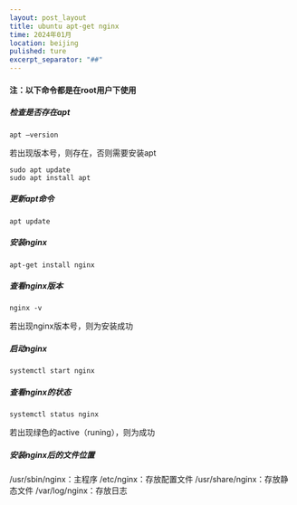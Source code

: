 ```yaml
---
layout: post_layout
title: ubuntu apt-get nginx
time: 2024年01月
location: beijing
pulished: ture
excerpt_separator: "##"
---
```

#### 注：以下命令都是在root用户下使用
##### 检查是否存在apt
```
apt –version
```
若出现版本号，则存在，否则需要安装apt
```
sudo apt update
sudo apt install apt
```
##### 更新apt命令
```
apt update
```
##### 安装nginx
```
apt-get install nginx
```
##### 查看nginx版本
```
nginx -v
```
若出现nginx版本号，则为安装成功
##### 启动nginx
```
systemctl start nginx
```
##### 查看nginx的状态 
```
systemctl status nginx
```
若出现绿色的active（runing），则为成功
#####  安装nginx后的文件位置
/usr/sbin/nginx：主程序
/etc/nginx：存放配置文件
/usr/share/nginx：存放静态文件
/var/log/nginx：存放日志
